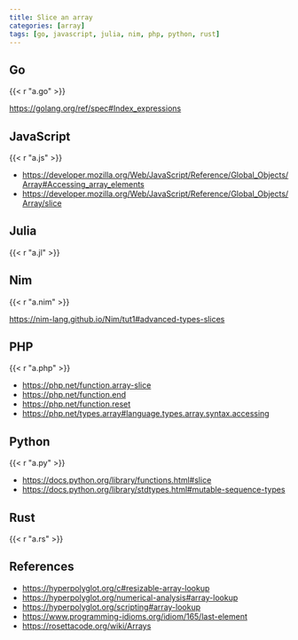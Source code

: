 ```yaml
---
title: Slice an array
categories: [array]
tags: [go, javascript, julia, nim, php, python, rust]
---
```


## Go

{{< r "a.go" >}}

<https://golang.org/ref/spec#Index_expressions>

## JavaScript

{{< r "a.js" >}}

- <https://developer.mozilla.org/Web/JavaScript/Reference/Global_Objects/Array#Accessing_array_elements>
- <https://developer.mozilla.org/Web/JavaScript/Reference/Global_Objects/Array/slice>

## Julia

{{< r "a.jl" >}}

## Nim

{{< r "a.nim" >}}

<https://nim-lang.github.io/Nim/tut1#advanced-types-slices>

## PHP

{{< r "a.php" >}}

- <https://php.net/function.array-slice>
- <https://php.net/function.end>
- <https://php.net/function.reset>
- <https://php.net/types.array#language.types.array.syntax.accessing>

## Python

{{< r "a.py" >}}

- <https://docs.python.org/library/functions.html#slice>
- <https://docs.python.org/library/stdtypes.html#mutable-sequence-types>

## Rust

{{< r "a.rs" >}}

## References

- <https://hyperpolyglot.org/c#resizable-array-lookup>
- <https://hyperpolyglot.org/numerical-analysis#array-lookup>
- <https://hyperpolyglot.org/scripting#array-lookup>
- <https://www.programming-idioms.org/idiom/165/last-element>
- <https://rosettacode.org/wiki/Arrays>
